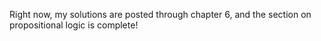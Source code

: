 Right now, my solutions are posted through chapter 6, and the section on propositional logic is complete!
